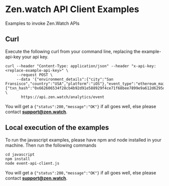 # Zen.watch API Client Examples
Examples to invoke Zen.Watch APIs

## Curl
Execute the following curl from your command line, replacing the example-api-key your api key.
```
curl --header "Content-Type: application/json" --header "x-api-key: <replace-example-api-key>" \
     --request POST \
     --data '{"environment_details":{"city":"San Fransisco","country":"USA","platform":"iOS"},"event_type":"ethereum_mainnet_transaction","event_properties":{"txn_hash":"0x662606534f28cb4b92d91e588929f4ce71f68bee7899e9a612d6295d9ff847a1","app_exchange_currency":"USD","app_txn_tag":"quote_id_123","app_charge_incl_txn_cost":50,"app_charge_excl_txn_cost":5},"wallet_address":"0x72e420c2d161c4f98ab1fcc9d232f3551173f00d"}' \
       https://api.zen.watch/analytics/event
```
You will get a `{"status":200,"message":"OK"}` if all goes well, else please contact **<u>support@zen.watch</u>**.

## Local execution of the examples

To run the javascript examples, please have npm and node installed in your machine. Then run the following commands
```
cd javascript
npm install
node event-api-client.js
```
You will get a `{"status":200,"message":"OK"}` if all goes well, else please contact **<u>support@zen.watch</u>**.

